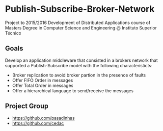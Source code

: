 # Publish-Subscribe-Broker-Network

Project to 2015/2016 Development of Distributed Applications course of Masters Degree in Computer Science and Engineering @ Instituto Superior Técnico

## Goals

Develop an application middleware that consisted in a brokers network that supported a Publish-Subscribe model with the following characteristicts:
* Broker replication to avoid broker partion in the presence of faults
* Offer FIFO Order in messages
* Offer Total Order in messages
* Offer a hierarchical language to send/receive the messages

## Project Group 

- https://github.com/pasadinhas
- https://github.com/cedac
